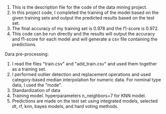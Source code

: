 1. This is the description file for the code of the data mining project.
2. In this project code, I completed the training of the model based on the given training sets and output the predicted results based on the test set.
3. The final accuracy of my training set is 0.978 and the f1-score is 0.972.
4. This code can be run directly and the results will output the accuracy and f1-score for each model and will generate a csv file containing the predictions.

Dara pre-processing:

1. I read the files "train.csv" and "add_train.csv" and used them together as a training set.
2. I performed outlier detection and replacement operations and used category-based median interpolation for numeric data. For nominal type data, I used the "mode".
3. Standardization of data
4. Training model. hyperparameters n_neighbors=7 for KNN model.
5. Predictions are made on the test set using integrated models, selected dt, rf, knn, bayes models, and hard voting methods.
